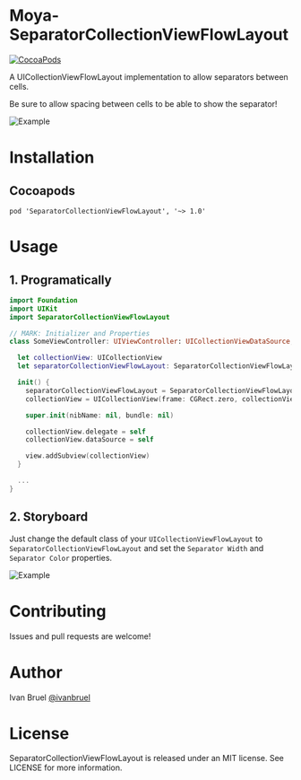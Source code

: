 Moya-SeparatorCollectionViewFlowLayout
============
[![CocoaPods](https://img.shields.io/cocoapods/v/SeparatorCollectionViewFlowLayout.svg)](https://github.com/ivanbruel/SeparatorCollectionViewFlowLayout)

A UICollectionViewFlowLayout implementation to allow separators between cells.

Be sure to allow spacing between cells to be able to show the separator!

![Example](http://i.imgur.com/MePIPmA.png)

# Installation

## Cocoapods

`pod 'SeparatorCollectionViewFlowLayout', '~> 1.0'`

# Usage

## 1. Programatically

```swift
import Foundation
import UIKit
import SeparatorCollectionViewFlowLayout

// MARK: Initializer and Properties
class SomeViewController: UIViewController: UICollectionViewDataSource, UICollectionViewDelegate {

  let collectionView: UICollectionView
  let separatorCollectionViewFlowLayout: SeparatorCollectionViewFlowLayout

  init() {
    separatorCollectionViewFlowLayout = SeparatorCollectionViewFlowLayout(separatorWidth: 1.0, separatorColor: UIColor.grayColor())
    collectionView = UICollectionView(frame: CGRect.zero, collectionViewLayout: separatorCollectionViewFlowLayout)

    super.init(nibName: nil, bundle: nil)

    collectionView.delegate = self
    collectionView.dataSource = self

    view.addSubview(collectionView)
  }

  ...
}
```

## 2. Storyboard

Just change the default class of your `UICollectionViewFlowLayout` to `SeparatorCollectionViewFlowLayout` and set the `Separator Width` and `Separator Color` properties.

![Example](http://i.imgur.com/ZRZMbfU.png)

# Contributing

Issues and pull requests are welcome!

# Author

Ivan Bruel [@ivanbruel](https://twitter.com/ivanbruel)

# License

SeparatorCollectionViewFlowLayout is released under an MIT license. See LICENSE for more information.
